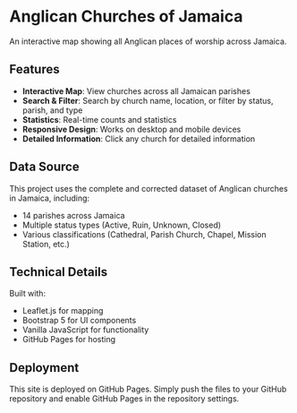 # Anglican Churches of Jamaica

An interactive map showing all Anglican places of worship across Jamaica.

## Features

- **Interactive Map**: View churches across all Jamaican parishes
- **Search & Filter**: Search by church name, location, or filter by status, parish, and type
- **Statistics**: Real-time counts and statistics
- **Responsive Design**: Works on desktop and mobile devices
- **Detailed Information**: Click any church for detailed information

## Data Source

This project uses the complete and corrected dataset of Anglican churches in Jamaica, including:
- 14 parishes across Jamaica
- Multiple status types (Active, Ruin, Unknown, Closed)
- Various classifications (Cathedral, Parish Church, Chapel, Mission Station, etc.)

## Technical Details

Built with:
- Leaflet.js for mapping
- Bootstrap 5 for UI components
- Vanilla JavaScript for functionality
- GitHub Pages for hosting

## Deployment

This site is deployed on GitHub Pages. Simply push the files to your GitHub repository and enable GitHub Pages in the repository settings.